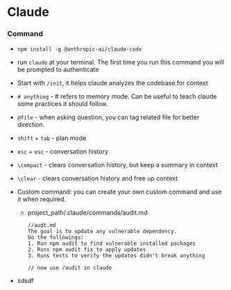 # Claude

### Command
- ```npm install -g @anthropic-ai/claude-code```
- run ```claude``` at your terminal. The first time you run this command you will be prompted to authenticate
- Start with ```/init```, it helps claude analyzes the codebase for context
- ```# anything``` - # refers to memory mode. Can be useful to teach claude some practices it should follow.
- ```@file``` - when asking question, you can tag related file for better direction.
- ```shift``` + ```tab``` - plan mode
- ```esc``` + ```esc``` - conversation history
- ```\compact``` - clears conversation history, but keep a summary in context
- ```\clear``` - clears conversation history and free up context
- Custom command: you can create your own custom command and use it when required.
  - project_path/.claude/commands/audit.md
    ```
    //audt.md
    The goal is to update any vulnerable dependency.
    Do the followings:
    1. Run npm audit to find vulnerable installed packages
    2. Runs npm audit fix to apply updates
    3. Runs tests to verify the updates didn't break anything

    // now use /audit in claude
    ```
    
- sdsdf

